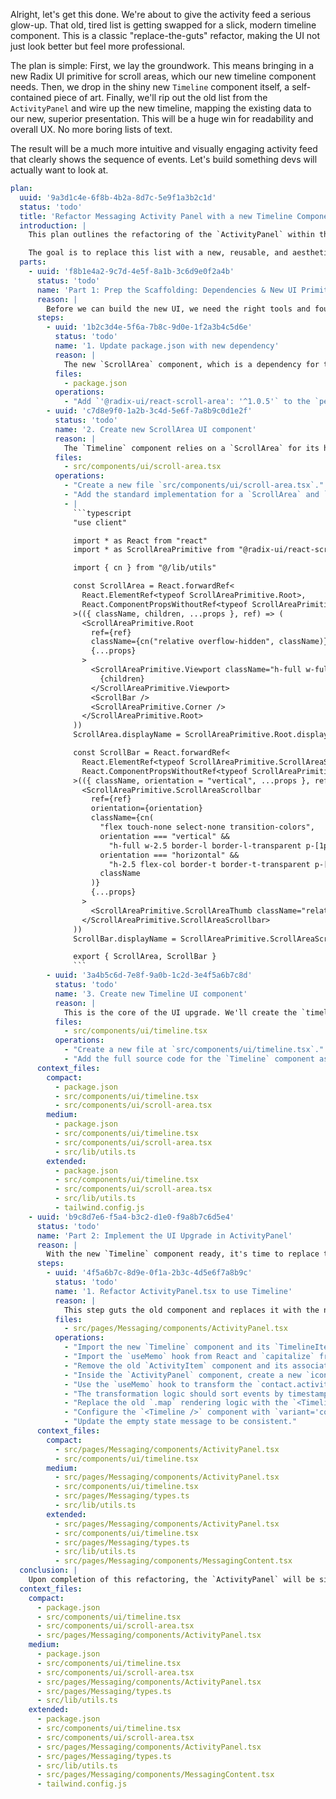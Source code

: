 Alright, let's get this done. We're about to give the activity feed a serious glow-up. That old, tired list is getting swapped for a slick, modern timeline component. This is a classic "replace-the-guts" refactor, making the UI not just look better but feel more professional.

The plan is simple: First, we lay the groundwork. This means bringing in a new Radix UI primitive for scroll areas, which our new timeline component needs. Then, we drop in the shiny new `Timeline` component itself, a self-contained piece of art. Finally, we'll rip out the old list from the `ActivityPanel` and wire up the new timeline, mapping the existing data to our new, superior presentation. This will be a huge win for readability and overall UX. No more boring lists of text.

The result will be a much more intuitive and visually engaging activity feed that clearly shows the sequence of events. Let's build something devs will actually want to look at.

```yaml
plan:
  uuid: '9a3d1c4e-6f8b-4b2a-8d7c-5e9f1a3b2c1d'
  status: 'todo'
  title: 'Refactor Messaging Activity Panel with a new Timeline Component'
  introduction: |
    This plan outlines the refactoring of the `ActivityPanel` within the messaging feature. The current implementation uses a basic list to display user activity, which is functional but lacks visual appeal and clarity.

    The goal is to replace this list with a new, reusable, and aesthetically pleasing `Timeline` component. This will significantly enhance the user experience by presenting activity events in a more structured and intuitive chronological format. The refactor involves adding the new component and its dependencies, and then integrating it into the `ActivityPanel` by transforming the existing data structure to fit the new component's API.
  parts:
    - uuid: 'f8b1e4a2-9c7d-4e5f-8a1b-3c6d9e0f2a4b'
      status: 'todo'
      name: 'Part 1: Prep the Scaffolding: Dependencies & New UI Primitives'
      reason: |
        Before we can build the new UI, we need the right tools and foundation. This means adding a new dependency for scrollable areas and creating the new reusable `Timeline` component and its `ScrollArea` dependency. These primitives will be essential for the UI upgrade.
      steps:
        - uuid: '1b2c3d4e-5f6a-7b8c-9d0e-1f2a3b4c5d6e'
          status: 'todo'
          name: '1. Update package.json with new dependency'
          reason: |
            The new `ScrollArea` component, which is a dependency for the `Timeline` component's horizontal layout, requires the `@radix-ui/react-scroll-area` package. We need to add this to our `peerDependencies` to ensure the project has all necessary modules.
          files:
            - package.json
          operations:
            - "Add `'@radix-ui/react-scroll-area': '^1.0.5'` to the `peerDependencies` object in `package.json`. Keep the list alphabetized for cleanliness."
        - uuid: 'c7d8e9f0-1a2b-3c4d-5e6f-7a8b9c0d1e2f'
          status: 'todo'
          name: '2. Create new ScrollArea UI component'
          reason: |
            The `Timeline` component relies on a `ScrollArea` for its horizontal orientation. We'll create a standard `scroll-area.tsx` component in the `ui` directory, based on shadcn/ui conventions.
          files:
            - src/components/ui/scroll-area.tsx
          operations:
            - "Create a new file `src/components/ui/scroll-area.tsx`."
            - "Add the standard implementation for a `ScrollArea` and `ScrollBar` component using `@radix-ui/react-scroll-area`. This will be a self-contained, reusable component."
            - |
              ```typescript
              "use client"

              import * as React from "react"
              import * as ScrollAreaPrimitive from "@radix-ui/react-scroll-area"

              import { cn } from "@/lib/utils"

              const ScrollArea = React.forwardRef<
                React.ElementRef<typeof ScrollAreaPrimitive.Root>,
                React.ComponentPropsWithoutRef<typeof ScrollAreaPrimitive.Root>
              >(({ className, children, ...props }, ref) => (
                <ScrollAreaPrimitive.Root
                  ref={ref}
                  className={cn("relative overflow-hidden", className)}
                  {...props}
                >
                  <ScrollAreaPrimitive.Viewport className="h-full w-full rounded-[inherit]">
                    {children}
                  </ScrollAreaPrimitive.Viewport>
                  <ScrollBar />
                  <ScrollAreaPrimitive.Corner />
                </ScrollAreaPrimitive.Root>
              ))
              ScrollArea.displayName = ScrollAreaPrimitive.Root.displayName

              const ScrollBar = React.forwardRef<
                React.ElementRef<typeof ScrollAreaPrimitive.ScrollAreaScrollbar>,
                React.ComponentPropsWithoutRef<typeof ScrollAreaPrimitive.ScrollAreaScrollbar>
              >(({ className, orientation = "vertical", ...props }, ref) => (
                <ScrollAreaPrimitive.ScrollAreaScrollbar
                  ref={ref}
                  orientation={orientation}
                  className={cn(
                    "flex touch-none select-none transition-colors",
                    orientation === "vertical" &&
                      "h-full w-2.5 border-l border-l-transparent p-[1px]",
                    orientation === "horizontal" &&
                      "h-2.5 flex-col border-t border-t-transparent p-[1px]",
                    className
                  )}
                  {...props}
                >
                  <ScrollAreaPrimitive.ScrollAreaThumb className="relative flex-1 rounded-full bg-border" />
                </ScrollAreaPrimitive.ScrollAreaScrollbar>
              ))
              ScrollBar.displayName = ScrollAreaPrimitive.ScrollAreaScrollbar.displayName

              export { ScrollArea, ScrollBar }
              ```
        - uuid: '3a4b5c6d-7e8f-9a0b-1c2d-3e4f5a6b7c8d'
          status: 'todo'
          name: '3. Create new Timeline UI component'
          reason: |
            This is the core of the UI upgrade. We'll create the `timeline.tsx` file and populate it with the provided powerful, flexible implementation. This component will be the new foundation for displaying activity feeds.
          files:
            - src/components/ui/timeline.tsx
          operations:
            - "Create a new file at `src/components/ui/timeline.tsx`."
            - "Add the full source code for the `Timeline` component as provided in the problem description. This includes all variants, types, helper functions, and example components."
      context_files:
        compact:
          - package.json
          - src/components/ui/timeline.tsx
          - src/components/ui/scroll-area.tsx
        medium:
          - package.json
          - src/components/ui/timeline.tsx
          - src/components/ui/scroll-area.tsx
          - src/lib/utils.ts
        extended:
          - package.json
          - src/components/ui/timeline.tsx
          - src/components/ui/scroll-area.tsx
          - src/lib/utils.ts
          - tailwind.config.js
    - uuid: 'b9c8d7e6-f5a4-b3c2-d1e0-f9a8b7c6d5e4'
      status: 'todo'
      name: 'Part 2: Implement the UI Upgrade in ActivityPanel'
      reason: |
        With the new `Timeline` component ready, it's time to replace the old, plain list in the `ActivityPanel`. This will modernize the UI, making the activity feed more readable and visually appealing by connecting it to real application data.
      steps:
        - uuid: '4f5a6b7c-8d9e-0f1a-2b3c-4d5e6f7a8b9c'
          status: 'todo'
          name: '1. Refactor ActivityPanel.tsx to use Timeline'
          reason: |
            This step guts the old component and replaces it with the new one. We'll add logic to transform the `activity` data into the format required by the `Timeline` component and render it, completely changing the look and feel of the panel.
          files:
            - src/pages/Messaging/components/ActivityPanel.tsx
          operations:
            - "Import the new `Timeline` component and its `TimelineItem` type from `'@/components/ui/timeline'`."
            - "Import the `useMemo` hook from React and `capitalize` from `'@/lib/utils'`."
            - "Remove the old `ActivityItem` component and its associated `iconMap`."
            - "Inside the `ActivityPanel` component, create a new `iconMap` with smaller icons (`className='w-3 h-3'`) suitable for the timeline component."
            - "Use the `useMemo` hook to transform the `contact.activity` prop into a `timelineItems` array that matches the `TimelineItem[]` type."
            - "The transformation logic should sort events by timestamp and map each `ActivityEvent` to a `TimelineItem`, setting the `id`, `title` (using `capitalize`), `description`, `timestamp`, `icon`, and a default `status`."
            - "Replace the old `.map` rendering logic with the `<Timeline />` component, passing the `timelineItems` to its `items` prop."
            - "Configure the `<Timeline />` component with `variant='compact'` and `timestampPosition='inline'` for a clean, dense look suitable for a side panel."
            - "Update the empty state message to be consistent."
      context_files:
        compact:
          - src/pages/Messaging/components/ActivityPanel.tsx
          - src/components/ui/timeline.tsx
        medium:
          - src/pages/Messaging/components/ActivityPanel.tsx
          - src/components/ui/timeline.tsx
          - src/pages/Messaging/types.ts
          - src/lib/utils.ts
        extended:
          - src/pages/Messaging/components/ActivityPanel.tsx
          - src/components/ui/timeline.tsx
          - src/pages/Messaging/types.ts
          - src/lib/utils.ts
          - src/pages/Messaging/components/MessagingContent.tsx
  conclusion: |
    Upon completion of this refactoring, the `ActivityPanel` will be significantly improved, offering a modern and intuitive user experience. We will have successfully introduced a new, reusable `Timeline` component into the UI library, which can be leveraged in other parts of the application. The messaging feature will be more polished, and the codebase will be cleaner with the old list implementation removed.
  context_files:
    compact:
      - package.json
      - src/components/ui/timeline.tsx
      - src/components/ui/scroll-area.tsx
      - src/pages/Messaging/components/ActivityPanel.tsx
    medium:
      - package.json
      - src/components/ui/timeline.tsx
      - src/components/ui/scroll-area.tsx
      - src/pages/Messaging/components/ActivityPanel.tsx
      - src/pages/Messaging/types.ts
      - src/lib/utils.ts
    extended:
      - package.json
      - src/components/ui/timeline.tsx
      - src/components/ui/scroll-area.tsx
      - src/pages/Messaging/components/ActivityPanel.tsx
      - src/pages/Messaging/types.ts
      - src/lib/utils.ts
      - src/pages/Messaging/components/MessagingContent.tsx
      - tailwind.config.js
```
